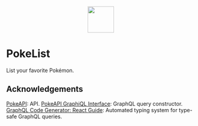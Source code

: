 <p align="center">
  <br>
    <img src="./logo.png" height="70"/>
  <br>
</p>

# PokeList

List your favorite Pokémon.

## Acknowledgements

[PokeAPI](https://pokeapi.co/): API.
[PokeAPI GraphiQL Interface](https://beta.pokeapi.co/graphql/console/): GraphQL query constructor.
[GraphQL Code Generator: React Guide](https://the-guild.dev/graphql/codegen/docs/guides/react-vue): Automated typing system for type-safe GraphQL queries.
